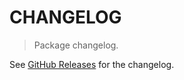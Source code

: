 # CHANGELOG

> Package changelog.

See [GitHub Releases](https://github.com/stdlib-js/blas-ext-base-dnansumpw/releases) for the changelog.